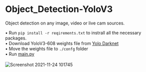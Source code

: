 # Object_Detection-YoloV3
Object detection on any image, video or live cam sources.

• Run ```pip install -r reqirements.txt``` to instrall all the necessary packages.<br />
• Download YoloV3-608 weights file from [Yolo Darknet](https://pjreddie.com/darknet/yolo/)<br />
• Move the weights file to ```./confg``` folder<br />
• Run [main.py](main.py)<br />
<br />
![Screenshot 2021-11-24 101745](https://user-images.githubusercontent.com/38104625/143178725-0a9707be-e2dc-41ba-a0ed-f45807d18f65.png)
